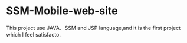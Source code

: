 # SSM-Mobile-web-site
This project use JAVA、SSM and JSP language,and it is the first project which I feel satisfacto.
